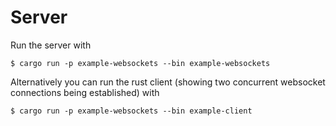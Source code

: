 # Server

Run the server with

```console
$ cargo run -p example-websockets --bin example-websockets
```

Alternatively you can run the rust client (showing two
concurrent websocket connections being established) with

```console
$ cargo run -p example-websockets --bin example-client
```
